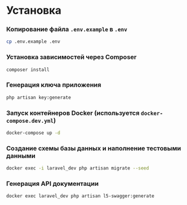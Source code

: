 # Установка

### Копирование файла `.env.example` в `.env`
```sh
cp .env.example .env
```

### Установка зависимостей через Composer
```sh
composer install
```

### Генерация ключа приложения
```sh
php artisan key:generate
```

### Запуск контейнеров Docker (используется `docker-compose.dev.yml`)
```sh
docker-compose up -d
```

### Создание схемы базы данных и наполнение тестовыми данными
```sh
docker exec -i laravel_dev php artisan migrate --seed
```

### Генерация API документации
```sh
docker exec laravel_dev php artisan l5-swagger:generate
```
